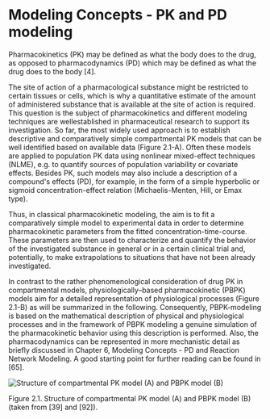 # Modeling Concepts - PK and PD modeling

Pharmacokinetics (PK) may be defined as what the body does to the drug, as opposed to pharmacodynamics (PD) which may be defined as what the drug does to the body [4].

The site of action of a pharmacological substance might be restricted to certain tissues or cells, which is why a quantitative estimate of the amount of administered substance that is available at the site of action is required. This question is the subject of pharmacokinetics and different modeling techniques are wellestablished in pharmaceutical research to support its investigation. So far, the most widely used approach is to establish descriptive and comparatively simple compartmental PK models that can be well identified based on available data (Figure 2.1-A). Often these models are applied to population PK data using nonlinear mixed-effect techniques (NLME), e.g. to quantify sources of population variability or covariate effects. Besides PK, such models may also include a description of a compound's effects (PD), for example, in the form of a simple hyperbolic or sigmoid concentration-effect relation (Michaelis-Menten, Hill, or Emax type).

Thus, in classical pharmacokinetic modeling, the aim is to fit a comparatively simple model to experimental data in order to determine pharmacokinetic parameters from the fitted concentration-time-course. These parameters are then used to characterize and quantify the behavior of the investigated substance in general or in a certain clinical trial and, potentially, to make extrapolations to situations that have not been already investigated.

In contrast to the rather phenomenological consideration of drug PK in compartmental models, physiologically–based pharmacokinetic (PBPK) models aim for a detailed representation of physiological processes (Figure 2.1-B) as will be summarized in the following. Consequently, PBPK-modeling is based on the mathematical description of physical and physiological processes and in the framework of PBPK modeling a genuine simulation of the pharmacokinetic behavior using this description is performed. Also, the pharmacodynamics can be represented in more mechanistic detail as briefly discussed in Chapter 6, Modeling Concepts - PD and Reaction Network Modeling. A good starting point for further reading can be found in [65].

![Structure of compartmental PK model (A) and PBPK model (B)](https://i.imgur.com/KtxlzaZ.png "Structure of compartmental PK model (A) and PBPK model (B)")

Figure 2.1. Structure of compartmental PK model (A) and PBPK model (B) (taken from [39] and [92]).

